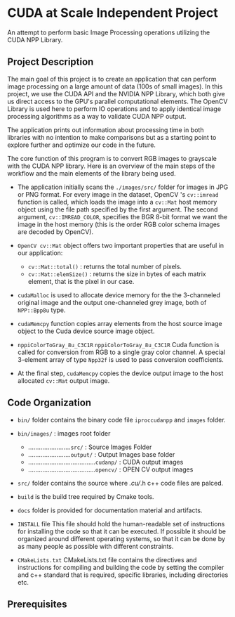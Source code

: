 # CUDA at Scale Independent Project 
An attempt to perform basic Image Processing operations utilizing the CUDA NPP Library.
## Project Description
The main goal of this project is to create an application that can perform image processing on a large amount of data (100s of small images).
In this project, we use the CUDA API and the NVIDIA NPP Library, which both give us direct access to the GPU's parallel computational elements.
The OpenCV Library is used here to perform IO operations and to apply identical image processing algorithms as a way to validate CUDA NPP output.

The application prints out information about processing time in both libraries with no intention to make comparisons but as a starting point to explore further and optimize our code in the future.

The core function of this program is to convert RGB images to grayscale with the CUDA NPP library. Here is an overview of the main steps of the workflow and the main elements of the library being used.

- The application initially scans the ```./images/src/``` folder for images in JPG or PNG format. For every image in the dataset, OpenCV 's ```cv::imread``` function is called, which loads the image into a ```cv::Mat``` host memory object using the file path specified by the first argument. The second argument, ```cv::IMREAD_COLOR```, specifies the BGR 8-bit format we want the image in the host memory (this is the order RGB color schema images are decoded by OpenCV). 
- ```OpenCV cv::Mat``` object offers two important properties that are useful in our application:
  - ```cv::Mat::total()``` : returns the total number of pixels.
  - ```cv::Mat::elemSize()``` : returns the size in bytes of each matrix element, that is the pixel in our case.

- ```cudaMalloc``` is used to allocate device memory for the the 3-channeled original image and the output one-channeled grey image, both of ```NPP::Bpp8u``` type.
- ```cudaMemcpy``` function copies array elements from the host source image object to the Cuda device source image object.

- ```nppiColorToGray_8u_C3C1R``` ```nppiColorToGray_8u_C3C1R``` Cuda function is called for conversion from RGB to a single gray color channel. A special 3-element array of type ```Npp32f``` is used to pass conversion coefficients.

- At the final step, ```cudaMemcpy``` copies the device output image to the host allocated ```cv::Mat``` output image.



## Code Organization
- ```bin/``` folder contains the binary code file ```iproccudanpp``` and ```images``` folder.

- ```bin/images/``` : images root folder      
  - ........................```src/``` : Source Images Folder   
  - ........................```output/```  : Output Images base folder  
  - ......................................```cudanp/```  : CUDA output images  
  - ......................................```opencv/```  : OPEN CV output images  

- ```src/``` folder contains the source where *.cu/*.h c++ code files are palced.
- ```build``` is the build tree required by Cmake tools.
- ```docs``` folder is provided for documentation material and artifacts.

- ```INSTALL``` file 
This file should hold the human-readable set of instructions for installing the code so that it can be executed. If possible it should be organized around different operating systems, so that it can be done by as many people as possible with different constraints.

- ```CMakeLists.txt``` CMakeLists.txt file contains the directives and instructions for compiling and building the code by setting the compiler and c++ standard that is required, specific libraries, including directories etc. 

## Prerequisites

